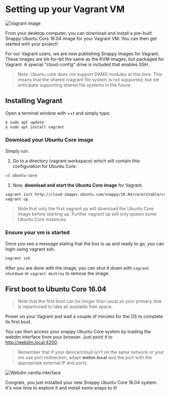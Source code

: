 # Setting up your Vagrant VM

![Vagrant image](https://raw.githubusercontent.com/ubuntu-core/snappy-dev-website/master/src/img/devices/vagrant.png "Vagrant image")

From your desktop computer, you can download and install a pre-built Snappy Ubuntu Core 16.04 image for your Vagrant VM. You can then get started with your project!

For our Vagrant users, we are now publishing Snappy Images for Vagrant. These images are bit-for-bit the same as the KVM images,
but packaged for Vagrant. A special "cloud-config" drive is included that enables SSH.

> Note: Ubuntu core does not support DKMS modules at this time. This means that the shared /vagrant file system is not
supported, but we anticipate supporting shared file systems in the future.

## Installing Vagrant

Open a terminal window with <Ctrl>+<Alt>+t and simply type:
```sh
$ sudo apt update
$ sudo apt install vagrant
```

### Download your Ubuntu Core image

Simply run:

1. Go to a directory (vagrant workspace) which will contain this configuration for Ubuntu Core.
```sh
cd ubuntu-core
```
1. Now, **download and start the Ubuntu Core image** for Vagrant.
```sh
vagrant init http://cloud-images.ubuntu.com/snappy/16.04/core/stable/current/core-stable-amd64-vagrant.box
vagrant up
```

> Note that only the first vagrant up will download the Ubuntu Core image before starting up. Further vagrant up
> will only spawn some Ubuntu Core instances.

### Ensure your vm is started

Once you see a message stating that the box is up and ready to go, you can login using vagrant ssh.
```sh
vagrant ssh
```

After you are done with the image, you can shut it down with `vagrant shutdown` or `vagrant destroy` to remove the image.

## First boot to Ubuntu Core 16.04

> Note that the first boot can be longer than usual as your primary disk is repartioned to take all available free space.

Power on your Vagrant and wait a couple of minutes for the OS to complete its first boot.

You can then access your snappy Ubuntu Core system by loading the webdm interface from your browser. Just point it to
http://webdm.local:4200.

> Remember that if your device/cloud isn't on the same network or your vm use port redirection, adapt **webm.local** and
> the port with the appropriate external IP and ports.

![Webdm vanilla interface](https://raw.githubusercontent.com/ubuntu-core/snappy-dev-website/master/src/img/setup/webdm.png)



Congrats, you just installed your new Snappy Ubuntu Core 16.04 system. It's now time to explore it and
install some snaps to it!
